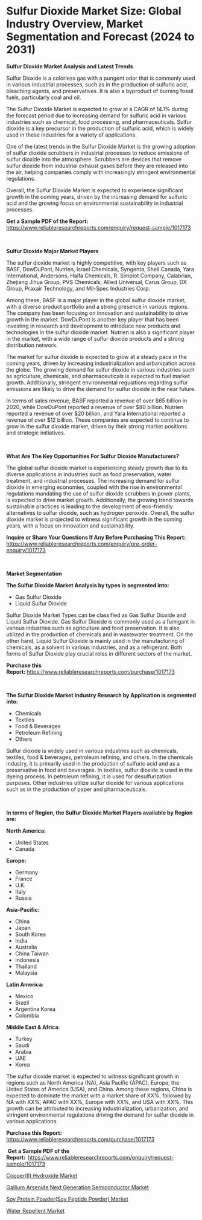 <p><h1>Sulfur Dioxide Market Size: Global Industry Overview, Market Segmentation and Forecast (2024 to 2031)</h1></p><p><strong>Sulfur Dioxide Market Analysis and Latest Trends</strong></p>
<p><p>Sulfur Dioxide is a colorless gas with a pungent odor that is commonly used in various industrial processes, such as in the production of sulfuric acid, bleaching agents, and preservatives. It is also a byproduct of burning fossil fuels, particularly coal and oil.</p><p>The Sulfur Dioxide Market is expected to grow at a CAGR of 14.1% during the forecast period due to increasing demand for sulfuric acid in various industries such as chemical, food processing, and pharmaceuticals. Sulfur dioxide is a key precursor in the production of sulfuric acid, which is widely used in these industries for a variety of applications.</p><p>One of the latest trends in the Sulfur Dioxide Market is the growing adoption of sulfur dioxide scrubbers in industrial processes to reduce emissions of sulfur dioxide into the atmosphere. Scrubbers are devices that remove sulfur dioxide from industrial exhaust gases before they are released into the air, helping companies comply with increasingly stringent environmental regulations.</p><p>Overall, the Sulfur Dioxide Market is expected to experience significant growth in the coming years, driven by the increasing demand for sulfuric acid and the growing focus on environmental sustainability in industrial processes.</p></p>
<p><strong>Get a Sample PDF of the Report:&nbsp;</strong> <a href="https://www.reliableresearchreports.com/enquiry/request-sample/1017173">https://www.reliableresearchreports.com/enquiry/request-sample/1017173</a></p>
<p>&nbsp;</p>
<p><strong>Sulfur Dioxide Major Market Players</strong></p>
<p><p>The sulfur dioxide market is highly competitive, with key players such as BASF, DowDuPont, Nutrien, Israel Chemicals, Syngenta, Shell Canada, Yara International, Andersons, Haifa Chemicals, R. Simplot Company, Calabrian, Zhejiang Jihua Group, PVS Chemicals, Allied Universal, Carus Group, DX Group, Praxair Technology, and Mil-Spec Industries Corp. </p><p>Among these, BASF is a major player in the global sulfur dioxide market, with a diverse product portfolio and a strong presence in various regions. The company has been focusing on innovation and sustainability to drive growth in the market. DowDuPont is another key player that has been investing in research and development to introduce new products and technologies in the sulfur dioxide market. Nutrien is also a significant player in the market, with a wide range of sulfur dioxide products and a strong distribution network.</p><p>The market for sulfur dioxide is expected to grow at a steady pace in the coming years, driven by increasing industrialization and urbanization across the globe. The growing demand for sulfur dioxide in various industries such as agriculture, chemicals, and pharmaceuticals is expected to fuel market growth. Additionally, stringent environmental regulations regarding sulfur emissions are likely to drive the demand for sulfur dioxide in the near future.</p><p>In terms of sales revenue, BASF reported a revenue of over $65 billion in 2020, while DowDuPont reported a revenue of over $80 billion. Nutrien reported a revenue of over $20 billion, and Yara International reported a revenue of over $12 billion. These companies are expected to continue to grow in the sulfur dioxide market, driven by their strong market positions and strategic initiatives.</p></p>
<p>&nbsp;</p>
<p><strong>What Are The Key Opportunities For Sulfur Dioxide Manufacturers?</strong></p>
<p><p>The global sulfur dioxide market is experiencing steady growth due to its diverse applications in industries such as food preservation, water treatment, and industrial processes. The increasing demand for sulfur dioxide in emerging economies, coupled with the rise in environmental regulations mandating the use of sulfur dioxide scrubbers in power plants, is expected to drive market growth. Additionally, the growing trend towards sustainable practices is leading to the development of eco-friendly alternatives to sulfur dioxide, such as hydrogen peroxide. Overall, the sulfur dioxide market is projected to witness significant growth in the coming years, with a focus on innovation and sustainability.</p></p>
<p><strong>Inquire or Share Your Questions If Any Before Purchasing This Report:</strong> <a href="https://www.reliableresearchreports.com/enquiry/pre-order-enquiry/1017173">https://www.reliableresearchreports.com/enquiry/pre-order-enquiry/1017173</a></p>
<p>&nbsp;</p>
<p><strong>Market Segmentation</strong></p>
<p><strong>The Sulfur Dioxide Market Analysis by types is segmented into:</strong></p>
<p><ul><li>Gas Sulfur Dioxide</li><li>Liquid Sulfur Dioxide</li></ul></p>
<p><p>Sulfur Dioxide Market Types can be classified as Gas Sulfur Dioxide and Liquid Sulfur Dioxide. Gas Sulfur Dioxide is commonly used as a fumigant in various industries such as agriculture and food preservation. It is also utilized in the production of chemicals and in wastewater treatment. On the other hand, Liquid Sulfur Dioxide is mainly used in the manufacturing of chemicals, as a solvent in various industries, and as a refrigerant. Both forms of Sulfur Dioxide play crucial roles in different sectors of the market.</p></p>
<p><strong>Purchase this Report:&nbsp;</strong><a href="https://www.reliableresearchreports.com/purchase/1017173">https://www.reliableresearchreports.com/purchase/1017173</a></p>
<p>&nbsp;</p>
<p><strong>The Sulfur Dioxide Market Industry Research by Application is segmented into:</strong></p>
<p><ul><li>Chemicals</li><li>Textiles</li><li>Food & Beverages</li><li>Petroleum Refining</li><li>Others</li></ul></p>
<p><p>Sulfur dioxide is widely used in various industries such as chemicals, textiles, food & beverages, petroleum refining, and others. In the chemicals industry, it is primarily used in the production of sulfuric acid and as a preservative in food and beverages. In textiles, sulfur dioxide is used in the dyeing process. In petroleum refining, it is used for desulfurization purposes. Other industries utilize sulfur dioxide for various applications such as in the production of paper and pharmaceuticals.</p></p>
<p>&nbsp;</p>
<p><strong>In terms of Region, the Sulfur Dioxide Market Players available by Region are:</strong></p>
<p>
    <p> <strong> North America: </strong>
        <ul>
            <li>United States</li>
            <li>Canada</li>
        </ul>
        </p> 
    <p> <strong> Europe: </strong>
        <ul>
            <li>Germany</li>
            <li>France</li>
            <li>U.K.</li>
            <li>Italy</li>
            <li>Russia</li>
        </ul>
        </p> 
    <p> <strong> Asia-Pacific: </strong>
        <ul>
            <li>China</li>
            <li>Japan</li>
            <li>South Korea</li>
            <li>India</li>
            <li>Australia</li>
            <li>China Taiwan</li>
            <li>Indonesia</li>
            <li>Thailand</li>
            <li>Malaysia</li>
        </ul>
        </p> 
    <p> <strong> Latin America: </strong>
        <ul>
            <li>Mexico</li>
            <li>Brazil</li>
            <li>Argentina Korea</li>
            <li>Colombia</li>
        </ul>
        </p> 
    <p> <strong> Middle East & Africa: </strong>
        <ul>
            <li>Turkey</li>
            <li>Saudi</li>
            <li>Arabia</li>
            <li>UAE</li>
            <li>Korea</li>
        </ul>
    </p>
    </p>
<p><p>The sulfur dioxide market is expected to witness significant growth in regions such as North America (NA), Asia Pacific (APAC), Europe, the United States of America (USA), and China. Among these regions, China is expected to dominate the market with a market share of XX%, followed by NA with XX%, APAC with XX%, Europe with XX%, and USA with XX%. This growth can be attributed to increasing industrialization, urbanization, and stringent environmental regulations driving the demand for sulfur dioxide in various applications.</p></p>
<p><strong>Purchase this Report: </strong><a href="https://www.reliableresearchreports.com/purchase/1017173">https://www.reliableresearchreports.com/purchase/1017173</a></p>
<p>&nbsp;<strong>Get a Sample PDF of the Report:&nbsp;&nbsp;</strong><a href="https://www.reliableresearchreports.com/enquiry/request-sample/1017173">https://www.reliableresearchreports.com/enquiry/request-sample/1017173</a></p>
<p><strong></strong></p>
<p><p><a href="https://view.publitas.com/reportprime-1/copper-ii-hydroxide-market-offers-provide-insightful-data-for-the-time-period-from-2023-to-2030-and-also-provide-analysis-based-on-application-type-and-region/">Copper(II) Hydroxide Market</a></p><p><a href="https://fuschia-pecorino-a6d.notion.site/Gallium-Arsenide-Next-Generation-Semiconductor-Market-Research-Report-Unlocks-Analysis-on-the-Market-ac40aff865244b0fbecfad5211525bb8">Gallium Arsenide Next Generation Semiconductor Market</a></p><p><a href="https://view.publitas.com/reportprime-1/soy-protein-powder-soy-peptide-powder-market-size-and-examines-its-market-scope-with-a-primary-focus-on-growth-opportunities-and-forecasted-trends-spanning-from-2023-to-2030/">Soy Protein Powder(Soy Peptide Powder) Market</a></p><p><a href="https://view.publitas.com/reportprime-1/water-repellent-market-a-comprehensive-report-of-its-market-share-growth-trends-2023-2030/">Water Repellent Market</a></p></p>